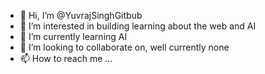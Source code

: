 - 👋 Hi, I’m @YuvrajSinghGitbub
- 👀 I’m interested in building learning about the web and AI
- 🌱 I’m currently learning AI
- 💞️ I’m looking to collaborate on, well currently none
- 📫 How to reach me ...
<!---
YuvrajSinghGitbub/YuvrajSinghGitbub is a ✨ special ✨ repository because its `README.md` (this file) appears on your GitHub profile.
You can click the Preview link to take a look at your changes.
--->
